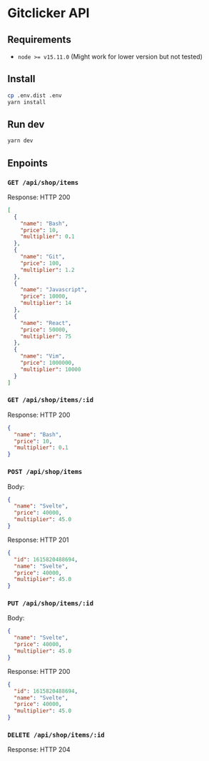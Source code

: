 # Gitclicker API

## Requirements

- `node >= v15.11.0` (Might work for lower version but not tested)

## Install

```bash
cp .env.dist .env
yarn install
```

## Run dev

```bash
yarn dev
```

## Enpoints

### `GET /api/shop/items`

Response: HTTP 200

```json
[
  {
    "name": "Bash",
    "price": 10,
    "multiplier": 0.1
  },
  {
    "name": "Git",
    "price": 100,
    "multiplier": 1.2
  },
  {
    "name": "Javascript",
    "price": 10000,
    "multiplier": 14
  },
  {
    "name": "React",
    "price": 50000,
    "multiplier": 75
  },
  {
    "name": "Vim",
    "price": 1000000,
    "multiplier": 10000
  }
]
```

### `GET /api/shop/items/:id`

Response: HTTP 200

```json
{
  "name": "Bash",
  "price": 10,
  "multiplier": 0.1
}
```

### `POST /api/shop/items`

Body:

```json
{
  "name": "Svelte",
  "price": 40000,
  "multiplier": 45.0
}
```

Response: HTTP 201

```json
{
  "id": 1615820488694,
  "name": "Svelte",
  "price": 40000,
  "multiplier": 45.0
}
```

### `PUT /api/shop/items/:id`

Body:

```json
{
  "name": "Svelte",
  "price": 40000,
  "multiplier": 45.0
}
```

Response: HTTP 200

```json
{
  "id": 1615820488694,
  "name": "Svelte",
  "price": 40000,
  "multiplier": 45.0
}
```

### `DELETE /api/shop/items/:id`

Response: HTTP 204
